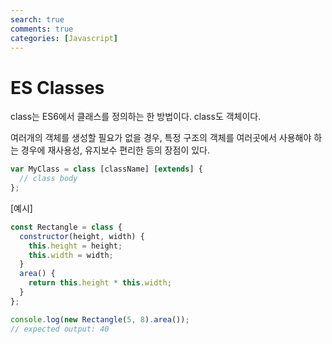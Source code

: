 ```yaml
---
search: true
comments: true
categories: [Javascript]
---
```


# ES Classes

class는 ES6에서 클래스를 정의하는 한 방법이다.  class도 객체이다.



여러개의 객체를 생성할 필요가 없을 경우, 특정 구조의 객체를 여러곳에서 사용해야 하는 경우에 재사용성, 유지보수 편리한 등의 장점이 있다.



```javascript
var MyClass = class [className] [extends] {
  // class body
};
```



[예시]

```javascript
const Rectangle = class {
  constructor(height, width) {
    this.height = height;
    this.width = width;
  }
  area() {
    return this.height * this.width;
  }
};

console.log(new Rectangle(5, 8).area());
// expected output: 40
```

